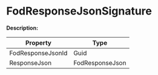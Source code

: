 # FodResponseJsonSignature

**Description:** 

| Property | Type |
|---|---|
| FodResponseJsonId | Guid |
| ResponseJson | FodResponseJson |


